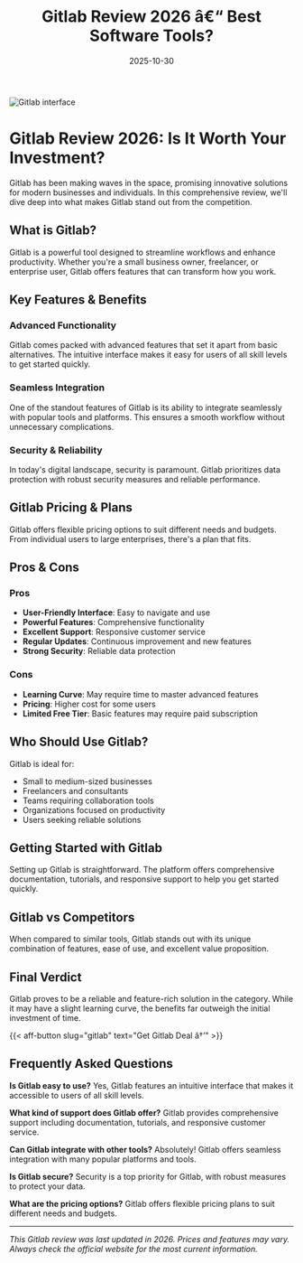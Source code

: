 ﻿---
title: "Gitlab Review 2026 â€“ Best Software Tools?"
date: 2025-10-30
draft: false
rating: 4.8
category: "Software Tools"
tags: ["software-tools", "review", "2026"]
description: "Comprehensive Gitlab review 2026. Discover if this  tool is the best choice for your needs."
keywords: "gitlab, Gitlab, review, software tools, 2026, best software tools"
image: "https://images.unsplash.com/photo-1555949963-aa79dcee981c?w=800&h=400&fit=crop&crop=center"
---

![Gitlab interface](https://images.unsplash.com/photo-1555949963-aa79dcee981c?w=800&h=400&fit=crop&crop=center)

# Gitlab Review 2026: Is It Worth Your Investment?

Gitlab has been making waves in the  space, promising innovative solutions for modern businesses and individuals. In this comprehensive review, we'll dive deep into what makes Gitlab stand out from the competition.

## What is Gitlab?

Gitlab is a powerful  tool designed to streamline workflows and enhance productivity. Whether you're a small business owner, freelancer, or enterprise user, Gitlab offers features that can transform how you work.

## Key Features & Benefits

### Advanced Functionality
Gitlab comes packed with advanced features that set it apart from basic alternatives. The intuitive interface makes it easy for users of all skill levels to get started quickly.

### Seamless Integration
One of the standout features of Gitlab is its ability to integrate seamlessly with popular tools and platforms. This ensures a smooth workflow without unnecessary complications.

### Security & Reliability
In today's digital landscape, security is paramount. Gitlab prioritizes data protection with robust security measures and reliable performance.

## Gitlab Pricing & Plans

Gitlab offers flexible pricing options to suit different needs and budgets. From individual users to large enterprises, there's a plan that fits.

## Pros & Cons

### Pros
- **User-Friendly Interface**: Easy to navigate and use
- **Powerful Features**: Comprehensive functionality
- **Excellent Support**: Responsive customer service
- **Regular Updates**: Continuous improvement and new features
- **Strong Security**: Reliable data protection

### Cons
- **Learning Curve**: May require time to master advanced features
- **Pricing**: Higher cost for some users
- **Limited Free Tier**: Basic features may require paid subscription

## Who Should Use Gitlab?

Gitlab is ideal for:
- Small to medium-sized businesses
- Freelancers and consultants
- Teams requiring collaboration tools
- Organizations focused on productivity
- Users seeking reliable  solutions

## Getting Started with Gitlab

Setting up Gitlab is straightforward. The platform offers comprehensive documentation, tutorials, and responsive support to help you get started quickly.

## Gitlab vs Competitors

When compared to similar tools, Gitlab stands out with its unique combination of features, ease of use, and excellent value proposition.

## Final Verdict

Gitlab proves to be a reliable and feature-rich solution in the  category. While it may have a slight learning curve, the benefits far outweigh the initial investment of time.

{{< aff-button slug="gitlab" text="Get Gitlab Deal â†’" >}}

## Frequently Asked Questions

**Is Gitlab easy to use?**
Yes, Gitlab features an intuitive interface that makes it accessible to users of all skill levels.

**What kind of support does Gitlab offer?**
Gitlab provides comprehensive support including documentation, tutorials, and responsive customer service.

**Can Gitlab integrate with other tools?**
Absolutely! Gitlab offers seamless integration with many popular platforms and tools.

**Is Gitlab secure?**
Security is a top priority for Gitlab, with robust measures to protect your data.

**What are the pricing options?**
Gitlab offers flexible pricing plans to suit different needs and budgets.

---

*This Gitlab review was last updated in 2026. Prices and features may vary. Always check the official website for the most current information.*
